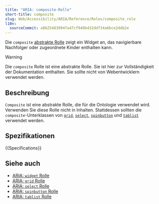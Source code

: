 ```yaml
---
title: "ARIA: composite-Rolle"
short-title: composite
slug: Web/Accessibility/ARIA/Reference/Roles/composite_role
l10n:
  sourceCommit: a8b25483994fa47cf949b432ddf34a6bce2ddb2e
---
```


Die `composite` [abstrakte Rolle](/de/docs/Web/Accessibility/ARIA/Reference/Roles#6._abstract_roles) zeigt ein Widget an, das navigierbare Nachfolger oder zugeordnete Kinder enthalten kann.

> [!WARNING]
> Die `composite` Rolle ist eine abstrakte Rolle. Sie ist hier zur Vollständigkeit der Dokumentation enthalten. Sie sollte nicht von Webentwicklern verwendet werden.

## Beschreibung

`Composite` ist eine abstrakte Rolle, die für die Ontologie verwendet wird. Verwenden Sie diese Rolle nicht in Inhalten. Stattdessen sollten die `composite`-Unterklassen von [`grid`](/de/docs/Web/Accessibility/ARIA/Reference/Roles/grid_role), [`select`](/de/docs/Web/Accessibility/ARIA/Reference/Roles/select_role), [`spinbutton`](/de/docs/Web/Accessibility/ARIA/Reference/Roles/spinbutton_role) und [`tablist`](/de/docs/Web/Accessibility/ARIA/Reference/Roles/tablist_role) verwendet werden.

## Spezifikationen

{{Specifications}}

## Siehe auch

- [ARIA: `widget` Rolle](/de/docs/Web/Accessibility/ARIA/Reference/Roles/widget_role)
- [ARIA: `grid` Rolle](/de/docs/Web/Accessibility/ARIA/Reference/Roles/grid_role)
- [ARIA: `select` Rolle](/de/docs/Web/Accessibility/ARIA/Reference/Roles/select_role)
- [ARIA: `spinbutton` Rolle](/de/docs/Web/Accessibility/ARIA/Reference/Roles/spinbutton_role)
- [ARIA: `tablist` Rolle](/de/docs/Web/Accessibility/ARIA/Reference/Roles/tablist_role)
